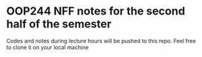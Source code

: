 # OOP244 NFF notes for the second half of the semester

Codes and notes during lecture hours will be pushed to this repo. Feel free to clone it on your local machine
